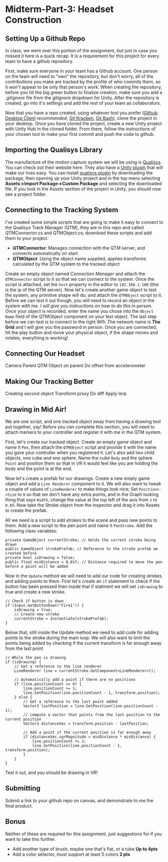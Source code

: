 # Midterm-Part-3: Headset Construction

## Setting Up a Github Repo
In class, we went over this portion of the assignment, but just in case you missed it here is a quick recap. It is a requirement for this project for every team to have a github repository.

First, make sure everyone in your team has a Github account. One person on the team will need to "own" the repository, but don't worry, all of the contributions you make are tracked by the profile of who commits them, so it won't appear to be only that person's work. When creating the repository, before you hit the big green button to finalize creation, make sure you add a *.gitignore* file from the gitignore dropdown for Unity. After the repository is created, go into it's settings and add the rest of your team as collaborators.

Now that you have a repo created, using whatever tool you prefer ([Github Desktop Client](https://desktop.github.com/) *recommended*, [Git Kracken](https://www.gitkraken.com/), [Git Bash](https://git-scm.com/downloads)), clone the project in your desktop. Once you have cloned the project, create a new Unity project with Unity Hub in the cloned folder. From there, follow the instructions of your chosen tool to make your first commit and push the code to github.

## Importing the Qualisys Library
The manufacture of the motion capture system we will be using is [Qualisys](https://www.qualisys.com/). You can check out their website here. They also have a [Unity plugin](https://www.qualisys.com/software/unity/) that will make our lives easy. You can install [qualisys plugin](http://www.qualisys.com/download/Qualisys-Real-Time-Streaming.unitypackage) by downloading the package, then opening up your Unity project and in the top menu selecting **Assets->Import Package->Custom Package** and selecting the downloaded file. If you look in the Assets section of the project in Unity, you should now see a project folder.

## Connecting to the Tracking System
I've created some simple scripts that are going to make it easy to connect to the Qualisys Track Manager (QTM), they are in this repo and called QTMConnector.cs and QTMObject.cs; download these scripts and add them to your project.
- **QTMConnector**: Manages connection with the QTM server, and connects automatically on start.
- **QTMObject**: Using the object name supplied, applies transforms calculated by the QTM system to the tracked object

Create an empty object named *Connection Manager* and attach the `QTMConnector` script to it so that we can connect to the system. Once the script is attached, set the `host` property in the editor to `192.168.1.100` (this is the ip of the QTM server). Now let's create another game object to test the system, any primitive shape will do, and attach the `QTMObject` script to it. Before we can test it out though, you will need to record an object in the system with me. *I will give you instructions on how to do this in person.* Once your object is recorded, enter the name you chose into the `Object Name` field of the QTMObject component on your test object. The last step before we can test is to connect to the right Wifi. The network name is **The Grid** and I will give you the password in person. Once you are connected, hit the play button and move your physical object, if the shape moves and rotates, everything is working!

## Connecting Our Headset
Camera Parent
QTM Object on parent
Do offset from accelerometer

## Making Our Tracking Better
Creating second object Transform proxy
Do diff
Apply lerp

## Drawing in Mid Air!
We are one script, and one tracked object away from having a drawing tool put together, yay! Before you can complete this section, you will need to attach markers to your controller and register it with me in the QTM system.

First, let's create our tracked object. Create an empty game object and name it `Pen`, then attach the `QTMObject` script and provide it with the name you gave your controller when you registered it. Let's also add two child objects, one cube and one sphere. Name the cube `Body` and the sphere `Point` and position them so that in VR it would feel like you are holding the body and the point is at the end.

Now let's create a prefab for our drawings. Create a new empty game object and add a `Line Renderer` component to it. We will also want to tweak a couple of values of `LineRenderer` to make things look nice; Set `Positions->Size` to `0` so that we don't have any extra points, and in the Graph looking thing that says `Width`, change the value at the top left of the axis from `1` to `0.05`. Now take the Stroke object from the inspector and drag it into Assets to create the prefab.

All we need is a script to add strokes to the scene and pass new points to them. Add a new script to the pen point and name it `PenStroke`. Add the following class variables:
```
private GameObject currentStroke; // Holds the current stroke being drawn
public GameObject strokePrefab; // Reference to the stroke prefab we created before
private bool isDrawing = false;
public float minDistance = 0.01f; // Distance required to move the pen before a point will be added
```

Now in the `Update` method we will need to add our code for creating strokes and adding points to them. First let's create an `if` statement to check if the button has been pressed then inside that if statment we will set `isDrawing` to true and create a new stroke.
```
// Check if button is down
if (Input.GetButtonDown("Fire1")) {
    isDrawing = true;
    // Create new stroke
    currentStroke = Instantiate(strokePrefab);
}
```
Below that, still inside the Update method we need to add code for adding points to the stroke during the main loop. We will also want to limit the points being added by checking if the current transform is far enough away from the last point.
```
// While the pen is drawing
if (isDrawing) {
    // Get a reference to the line renderer
    LineRenderer line = currentStroke.GetComponent<LineRenderer>();

    // Automatically add a point if there are no positions
    if (line.positionCount == 0) {
        line.positionCount += 1;
        line.SetPosition(line.positionCount - 1, transform.position);
    } else {
        // Get a reference to the last point added
        Vector3 lastPosition = line.GetPosition(line.positionCount - 1);
        // compute a vector that points from the last position to the current position
        Vector3 distanceVec = transform.position - lastPosition;
        
        // Add a point if the current position is far enough away
        if (distanceVec.sqrMagnitude > minDistance * minDistance) {
            line.positionCount += 1;
            line.SetPosition(line.positionCount - 1, transform.position);
        }
    }
}
```
Test it out, and you should be drawing in VR!

## Submitting
Submit a link to your github repo on canvas, and demonstrate to me the final product.

## Bonus
Neither of these are required for this assignment, just suggestions for if you want to take this further.
- Add another type of brush, maybe one that's flat, or a tube **Up to 4pts**
- Add a color selector, must support at least 5 colors **2 pts**
